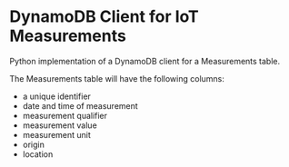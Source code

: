 # DynamoDB Client for IoT Measurements

Python implementation of a DynamoDB client for a Measurements table.

The Measurements table will have the following columns:
- a unique identifier
- date and time of measurement
- measurement qualifier
- measurement value
- measurement unit
- origin
- location


